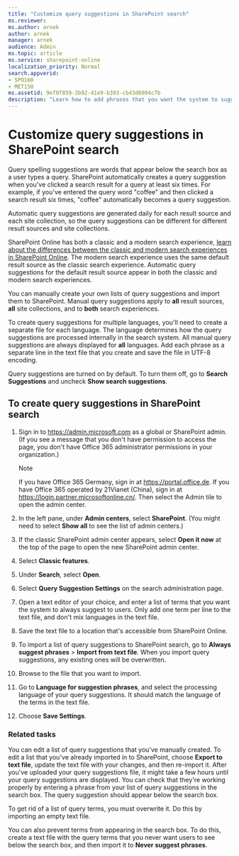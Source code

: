 ```yaml
---
title: "Customize query suggestions in SharePoint search"
ms.reviewer: 
ms.author: arnek
author: arnek
manager: arnek
audience: Admin
ms.topic: article
ms.service: sharepoint-online
localization_priority: Normal
search.appverid:
- SPO160
- MET150
ms.assetid: 9ef0f859-3b92-41e9-b393-cb43d6094c7b
description: "Learn how to add phrases that you want the system to suggest to users as they search for an item, and how to add phrases that you don't want the system to suggest to users. Also, learn how to turn this feature on or off."
---
```


# Customize query suggestions in SharePoint search

Query spelling suggestions are words that appear below the search box as a user types a query. SharePoint automatically creates a query suggestion when you've clicked a search result for a query at least six times. For example, if you've entered the query word "coffee" and then clicked a search result six times, "coffee" automatically becomes a query suggestion. 
  
Automatic query suggestions are generated daily for each result source and each site collection, so the query suggestions can be different for different result sources and site collections.
  
SharePoint Online has both a classic and a modern search experience, [learn about the differences between the classic and modern search experiences in SharePoint Online](differences-classic-modern-search.md). The modern search experience uses the same default result source as the classic search experience. Automatic query suggestions for the default result source appear in both the classic and modern search experiences.

 You can manually create your own lists of query suggestions and import them to SharePoint. Manual query suggestions apply to **all** result sources, **all** site collections, and to **both** search experiences.
  
To create query suggestions for multiple languages, you'll need to create a separate file for each language. The language determines how the query suggestions are processed internally in the search system. All manual query suggestions are always displayed for **all** languages. Add each phrase as a separate line in the text file that you create and save the file in UTF-8 encoding. 
  
Query suggestions are turned on by default. To turn them off, go to **Search Suggestions** and uncheck **Show search suggestions**.
  
## To create query suggestions in SharePoint search
<a name="__toc343004643"> </a>

1. Sign in to https://admin.microsoft.com as a global or SharePoint admin. (If you see a message that you don't have permission to access the page, you don't have Office 365 administrator permissions in your organization.)
    
    > [!NOTE]
    > If you have Office 365 Germany, sign in at https://portal.office.de. If you have Office 365 operated by 21Vianet (China), sign in at https://login.partner.microsoftonline.cn/. Then select the Admin tile to open the admin center.  

2. In the left pane, under **Admin centers**, select **SharePoint**. (You might need to select **Show all** to see the list of admin centers.) 
 
3. If the classic SharePoint admin center appears, select **Open it now** at the top of the page to open the new SharePoint admin center.
    
4. Select **Classic features**.
 
5. Under **Search**, select **Open**.

6. Select **Query Suggestion Settings** on the search administration page.

   
7. Open a text editor of your choice, and enter a list of terms that you want the system to always suggest to users. Only add one term per line to the text file, and don't mix languages in the text file.
    
8. Save the text file to a location that's accessible from SharePoint Online.
    
9. To import a list of query suggestions to SharePoint search, go to **Always suggest phrases** \> **Import from text file**. When you import query suggestions, any existing ones will be overwritten.
    
10. Browse to the file that you want to import.
    
11. Go to **Language for suggestion phrases**, and select the processing language of your query suggestions. It should match the language of the terms in the text file. 
    
12. Choose **Save Settings**.
    
### Related tasks

You can edit a list of query suggestions that you've manually created. To edit a list that you've already imported in to SharePoint, choose **Export to text file**, update the text file with your changes, and then re-import it. After you've uploaded your query suggestions file, it might take a few hours until your query suggestions are displayed. You can check that they're working properly by entering a phrase from your list of query suggestions in the search box. The query suggestion should appear below the search box.
  
To get rid of a list of query terms, you must overwrite it. Do this by importing an empty text file. 
  
You can also prevent terms from appearing in the search box. To do this, create a text file with the query terms that you never want users to see below the search box, and then import it to **Never suggest phrases**.
  

